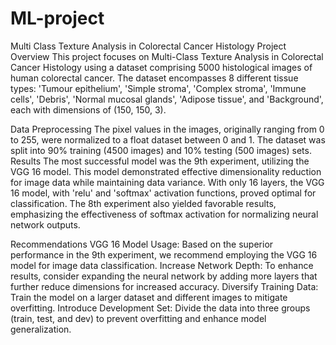 # ML-project
Multi Class Texture Analysis in Colorectal Cancer Histology Project
Overview
This project focuses on Multi-Class Texture Analysis in Colorectal Cancer Histology using a dataset comprising 5000 histological images of human colorectal cancer. The dataset encompasses 8 different tissue types: 'Tumour epithelium', 'Simple stroma', 'Complex stroma', 'Immune cells', 'Debris', 'Normal mucosal glands', 'Adipose tissue', and 'Background', each with dimensions of (150, 150, 3).

Data Preprocessing
The pixel values in the images, originally ranging from 0 to 255, were normalized to a float dataset between 0 and 1.
The dataset was split into 90% training (4500 images) and 10% testing (500 images) sets.
Results
The most successful model was the 9th experiment, utilizing the VGG 16 model. This model demonstrated effective dimensionality reduction for image data while maintaining data variance. With only 16 layers, the VGG 16 model, with 'relu' and 'softmax' activation functions, proved optimal for classification. The 8th experiment also yielded favorable results, emphasizing the effectiveness of softmax activation for normalizing neural network outputs.

Recommendations
VGG 16 Model Usage: Based on the superior performance in the 9th experiment, we recommend employing the VGG 16 model for image data classification.
Increase Network Depth: To enhance results, consider expanding the neural network by adding more layers that further reduce dimensions for increased accuracy.
Diversify Training Data: Train the model on a larger dataset and different images to mitigate overfitting.
Introduce Development Set: Divide the data into three groups (train, test, and dev) to prevent overfitting and enhance model generalization.
